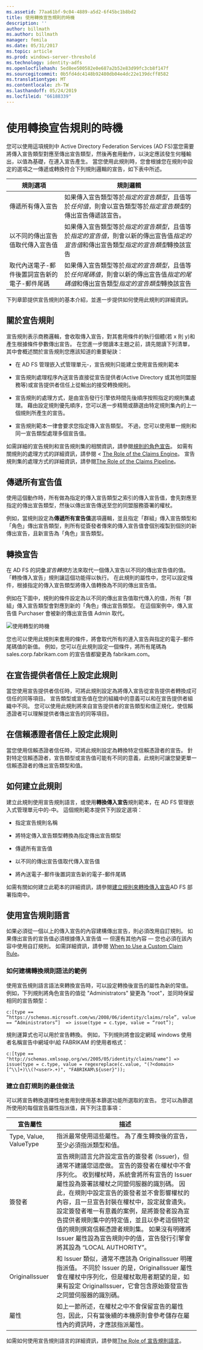 ```yaml
---
ms.assetid: 77aa61bf-9c04-4889-a5d2-6f45bc1b8bd2
title: 使用轉換宣告規則的時機
description: ''
author: billmath
ms.author: billmath
manager: femila
ms.date: 05/31/2017
ms.topic: article
ms.prod: windows-server-threshold
ms.technology: identity-adfs
ms.openlocfilehash: 5ed8ee500582e0e687a2b52e83d99fc3cb8f147f
ms.sourcegitcommit: 0b5fd4dc4148b92480db04e4dc22e139dcff8582
ms.translationtype: MT
ms.contentlocale: zh-TW
ms.lasthandoff: 05/24/2019
ms.locfileid: "66188339"
---
```

# <a name="when-to-use-a-transform-claim-rule"></a>使用轉換宣告規則的時機
您可以使用這項規則中 Active Directory Federation Services \(AD FS\)當您需要將傳入宣告類型對應至傳出宣告類型，然後再套用動作，以決定應該發生何種輸出，以值為基礎，在連入宣告產生。 當您使用此規則時，您會根據您在規則中設定的選項之一傳遞或轉換符合下列規則邏輯的宣告，如下表中所述。  
  
|規則選項|規則邏輯|  
|---------------|--------------|  
|傳遞所有傳入宣告|如果傳入宣告類型等於*指定的宣告類型*，且值等於*任何值*，則會以宣告類型等於*指定宣告類型*的傳出宣告傳遞該宣告。|  
|以不同的傳出宣告值取代傳入宣告值|如果傳入宣告類型等於*指定的宣告類型*，且值等於*指定的宣告值*，則會以新的傳出宣告值*指定的宣告值*和傳出宣告類型*指定的宣告類型*轉換該宣告|  
|取代內送電子\-郵件後置詞宣告新的電子\-郵件尾碼|如果傳入宣告類型等於*指定的宣告類型*，且值等於*任何尾碼值*，則會以新的傳出宣告值*指定的尾碼值*和傳出宣告類型*指定的宣告類型*轉換該宣告|  
  
下列章節提供宣告規則的基本介紹，並進一步提供如何使用此規則的詳細資訊。  
  
## <a name="about-claim-rules"></a>關於宣告規則  
宣告規則表示商務邏輯，會收取傳入宣告，對其套用條件的執行個體\(若 x 則 y\)和產生根據條件參數傳出宣告。 在您進一步閱讀本主題之前，請先閱讀下列清單，其中會概述關於宣告規則您應該知道的重要秘訣：  
  
-   在 AD FS 管理嵌入式管理單元\-，宣告規則只能建立使用宣告規則範本  
  
-   宣告規則處理程序內送宣告直接從宣告提供者\(Active Directory 或其他同盟服務等\)或宣告提供者信任上從輸出的接受轉換規則。  
  
-   宣告規則的處理方式，是由宣告發行引擎依時間先後順序按照指定的規則集處理。 藉由設定規則優先順序，您可以進一步精簡或篩選由特定規則集內的上一個規則所產生的宣告。  
  
-   宣告規則範本一律會要求您指定傳入宣告類型。 不過，您可以使用單一規則和同一宣告類型處理多個宣告值。  
  
如需詳細的宣告規則和宣告規則集的相關資訊，請參閱[規則的角色宣告](The-Role-of-Claim-Rules.md)。 如需有關規則的處理方式的詳細資訊，請參閱 < [The Role of the Claims Engine](The-Role-of-the-Claims-Engine.md)。 宣告規則集的處理方式的詳細資訊，請參閱[The Role of the Claims Pipeline](The-Role-of-the-Claims-Pipeline.md)。  
  
## <a name="pass-through-all-claim-values"></a>傳遞所有宣告值  
使用這個動作時，所有做為指定的傳入宣告類型之索引的傳入宣告值，會先對應至指定的傳出宣告類型，然後以傳出宣告傳送至您的同盟服務簽署的權杖。  
  
例如，當規則設定為**傳遞所有宣告值**選項邏輯，並且指定「群組」傳入宣告類型和「角色」傳出宣告類型，則所有從簽發者傳來的傳入宣告值會個別複製到個別的新傳出宣告，且新宣告為「角色」宣告類型。  
  
## <a name="transforming-a-claim"></a>轉換宣告  
在 AD FS 的詞彙*宣告轉換*方法來取代一個傳入宣告以不同的傳出宣告值的值。 「轉換傳入宣告」規則讓這個功能得以執行。 在此規則的屬性中，您可以設定條件，根據指定的傳入宣告類型將傳入值轉換為不同的傳出宣告值。  
  
例如在下圖中，規則的條件設定為以不同的傳出宣告值取代傳入的值，所有「群組」傳入宣告類型會對應到新的「角色」傳出宣告類型。 在這個案例中，傳入宣告值 Purchaser 會被新的傳出宣告值 Admin 取代。  
  
![使用轉型的時機](media/adfs2_transform.gif)  
  
您也可以使用此規則来套用的條件，將會取代所有的連入宣告與指定的電子\-郵件尾碼值的新值。 例如，您可以在此規則設定一個條件，將所有尾碼為 sales.corp.fabrikam.com 的宣告值都變更為 fabrikam.com。  
  
## <a name="configuring-this-rule-on-a-claims-provider-trust"></a>在宣告提供者信任上設定此規則  
當您使用宣告提供者信任時，可將此規則設定為將傳入宣告從宣告提供者轉換成可信任的同等項目。 宣告類型或宣告值在您的組織中的意義可以和在宣告提供者組織中不同。 您可以使用此規則將來自宣告提供者的宣告類型和值正規化，使信賴憑證者可以理解提供者傳出宣告的同等項目。  
  
## <a name="configuring-this-rule-on-a-relying-party-trust"></a>在信賴憑證者信任上設定此規則  
當您使用信賴憑證者信任時，可將此規則設定為轉換特定信賴憑證者的宣告。 針對特定信賴憑證者，宣告類型或宣告值可能有不同的意義，此規則可讓您變更單一信賴憑證者的傳出宣告類型和值。  
  
## <a name="how-to-create-this-rule"></a>如何建立此規則  
建立此規則使用宣告規則語言，或使用**轉換傳入宣告**規則範本，在 AD FS 管理嵌入式管理單元中的\-中。 這個規則範本提供下列設定選項：  
  
-   指定宣告規則名稱  
  
-   將特定傳入宣告類型轉換為指定傳出宣告類型  
  
-   傳遞所有宣告值  
  
-   以不同的傳出宣告值取代傳入宣告值  
  
-   將內送電子\-郵件後置詞宣告新的電子\-郵件尾碼  
  
如需有關如何建立此範本的詳細資訊，請參閱[建立規則來轉換傳入宣告](https://technet.microsoft.com/library/dd807068.aspx)AD FS 部署指南中。  
  
## <a name="using-the-claim-rule-language"></a>使用宣告規則語言  
如果必須從一個以上的傳入宣告的內容建構傳出宣告，則必須改用自訂規則。 如果傳出宣告的宣告值必須根據傳入宣告值 — 但還有其他內容 — 您也必須在該內容中使用自訂規則。 如需詳細資訊，請參閱 [When to Use a Custom Claim Rule](When-to-Use-a-Custom-Claim-Rule.md)。  
  
### <a name="examples-of-how-to-construct-a-transform-rule-syntax"></a>如何建構轉換規則語法的範例  
使用宣告規則語言語法來轉換宣告時，可以設定轉換後宣告的屬性為新的常值。 例如，下列規則將角色宣告的值從 "Administrators" 變更為 "root"，並同時保留相同的宣告類型：  
  
```  
c:[type == “https://schemas.microsoft.com/ws/2008/06/identity/claims/role”, value == “Administrators”]  => issue(type = c.type, value = “root”);  
```  
  
規則運算式也可以用於宣告轉換。 例如，下列規則將會設定網域 windows 使用者名稱宣告中網域中\\給 FABRIKAM 的使用者格式：  
  
```  
c:[type == "http://schemas.xmlsoap.org/ws/2005/05/identity/claims/name"] => issue(type = c.type, value = regexreplace(c.value, "(?<domain>[^\\]+)\\(?<user>.+)", "FABRIKAM\${user}"));  
```  
  
### <a name="best-practices-for-creating-custom-rules"></a>建立自訂規則的最佳做法  
可以將宣告轉換選擇性地套用到使用基本篩選功能所選取的宣告。 您可以為篩選所使用的每個宣告屬性指派值，與下列注意事項：  
  
|宣告屬性|描述|  
|------------------|---------------|  
|Type, Value, ValueType|指派最常使用這些屬性。 為了產生轉換後的宣告，至少必須指派類型和值。|  
|簽發者|宣告規則語言允許設定宣告的簽發者 (Issuer)，但通常不建議您這麼做。 宣告的簽發者在權杖中不會序列化。 收到權杖時，系統會將所有宣告的 Issuer 屬性設為簽署該權杖之同盟伺服器的識別碼。 因此，在規則中設定宣告的簽發者並不會影響權杖的內容，且一旦宣告封裝在權杖中，設定就會遺失。 設定簽發者唯一有意義的案例，是將簽發者設為宣告提供者規則集中的特定值，並且以參考這個特定值的規則撰寫信賴憑證者規則集。 如果沒有明確將 Issuer 屬性設為宣告規則中的值，宣告發行引擎會將其設為 “LOCAL AUTHORITY”。|  
|OriginalIssuer|和 Issuer 類似，通常不應該為 OriginalIssuer 明確指派值。 不同於 Issuer 的是，OriginalIssuer 屬性會在權杖中序列化，但是權杖取用者期望的是，如果有設定 OriginalIssuer，它會包含原始簽發宣告之同盟伺服器的識別碼。|  
|屬性|如上一節所述，在權杖之中不會保留宣告的屬性包，因此，只有當後續的本機原則會參考儲存在屬性內的資訊時，才應該指派屬性。|  
  
如需如何使用宣告規則語言的詳細資訊，請參閱[The Role of 宣告規則語言](The-Role-of-the-Claim-Rule-Language.md)。  
  

